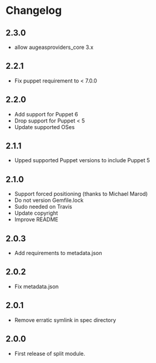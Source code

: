 # Changelog

## 2.3.0

- allow augeasproviders_core 3.x

## 2.2.1

- Fix puppet requirement to < 7.0.0

## 2.2.0

- Add support for Puppet 6
- Drop support for Puppet < 5
- Update supported OSes

## 2.1.1

- Upped supported Puppet versions to include Puppet 5

## 2.1.0

- Support forced positioning (thanks to Michael Marod)
- Do not version Gemfile.lock
- Sudo needed on Travis
- Update copyright
- Improve README

## 2.0.3

- Add requirements to metadata.json

## 2.0.2

- Fix metadata.json

## 2.0.1

- Remove erratic symlink in spec directory

## 2.0.0

- First release of split module.
